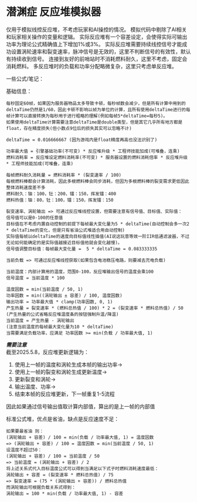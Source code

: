 # 潜渊症 反应堆模拟器

仅用于模拟线控反应堆，不考虑玩家和AI操控的情况。
模拟代码中剔除了AI相关和玩家相关操作的变量和逻辑。
实际反应堆有一个容差设定，会使得实际可输出功率为理论公式精确值上下增加1%或3%。
实际反应堆需要持续线控信号才能成功设置涡轮速率和裂变速率，脉冲信号是无效的，这里不判断信号的有效性，默认有持续收到信号。
连接到友好的前哨站时不消耗燃料耐久，这里不考虑，固定会消耗燃料。
多反应堆时的负载和功率分配略微复杂，这里只考虑单反应堆。


一些公式/笔记：

基础信息：
```text
每秒固定60帧，如果因为服务器物品太多导致卡顿，每秒帧数会减少，但是所有计算中用到的deltaTime仍然是1/60，因此卡顿不影响以帧为单位的计算，且所有使用deltaTime进行的每帧计算可以直接转换为每秒用于进行粗略的理解(例如每帧5*deltaTime=每秒5)。
如果使用deltaTime计算需要注意deltaTime是double类型，但是其它几乎所有地方都是float，存在精度损失(但小数点9位后的损失其实可以忽略不计)

deltaTime = 0.016666667 (因为游戏内是float精度再高也没法识别了)

功率最大值 = 引擎基础功率(不可变) * 反应堆升级 * 工程师技能加成(可堆叠，连乘)
燃料消耗率 = 反应堆设定燃料消耗率(不可变) * 服务器设置的燃料消耗倍率 * 反应堆升级 * 工程师技能加成(可堆叠，连乘)

每帧燃料耐久消耗量 = 燃料消耗率 * (裂变速率 / 100)
每根燃料棒都会计算消耗，因此多根燃料棒会同步消耗，但因为多根燃料棒的裂变需求更低因此整体消耗速度差不多
燃料耐久：铀：100，钍：200，镭：150，挥发镭：400
燃料热值：铀：80，钍：100，镭：150，挥发镭：150

裂变速率、涡轮输出 => 可通过反应堆线控设置，但需要注意有信号值、目标值、实际值：
信号值可以是0-100的任意值
目标值在不考虑内置自动控制的前提下每帧最大变化量为5 * deltaTime(自动控制会多一次2 * deltaTime的变化，但是只有省油公式堆适合用自动控制)
实际值每帧以deltaTime的速度向目标值线性插值(AI说这玩意等效一阶IIR低通滤波器，不过无论如何能确定的是实际值越接近目标值他就会变化越慢)。
信号值调整目标值：每帧最大变化量 =  5 * deltaTime = 0.083333335

当前负载 => 可通过反应堆线控获取(如果包含电池稳压电路，则要减去充电负载)

当前温度：内部计算用的温度，范围0-100，反应堆输出信号的温度会乘100
信号温度 = 当前温度 * 100

温度因数 = min(当前温度 / 50, 1)
功率因数 = min((涡轮输出 ± 容差) / 100, 温度因数)
输出功率 = 功率最大值 * clamp(功率因数, 0, 1)
产生热量 = 裂变速率 * (燃料总热值 / 100) * 2 = (裂变速率 * 燃料总热值) / 50
(产生热量的公式省略反应堆温度条的按钮强制升温/降温)
当前温度 = 产生热量 - 涡轮输出
(注意当前温度的每帧最大变化量为10 * deltaTime)
当需要满足负载功率，应满足 功率因数 >= min(负载 / 功率最大值, 1)
```

***需要注意***  
截至2025.5.8，反应堆更新逻辑为：
1. 使用上一帧的温度和涡轮生成本帧的输出功率->
2. 使用上一帧的裂变和涡轮生成更新温度->
3. 更新裂变和涡轮->
4. 输出温度、功率->
5. 结束本帧的反应堆更新，下一帧重复1-5流程

因此如果通过信号输出值取计算内部值，算出的是上一帧的内部值

标准公式堆，优点是省油，缺点是反应速度不足：
```text
如果要最省油 则：
(涡轮输出 + 容差) / 100 = min(负载 / 功率最大值, 1) = 温度因数
=> (涡轮输出 + 容差) / 100 = 温度因数 = min(当前温度 / 50, 1)
设温度不超过50：
(涡轮输出 + 容差) / 100 = 当前温度 / 50
=> 当前温度 = (涡轮输出 + 容差) / 2
将上述关系式代入目标温度公式可以得到当满足以下式子时燃料消耗速度最低：
涡轮输出 + 容差 = (裂变速率 * 燃料总热值) / 75
=> 裂变速率 = (75 * (涡轮输出 + 容差)) / 燃料总热值
而涡轮输出可根据负载关系式得到：
涡轮输出 = 100 * min(负载 / 功率最大值, 1) - 容差
```
